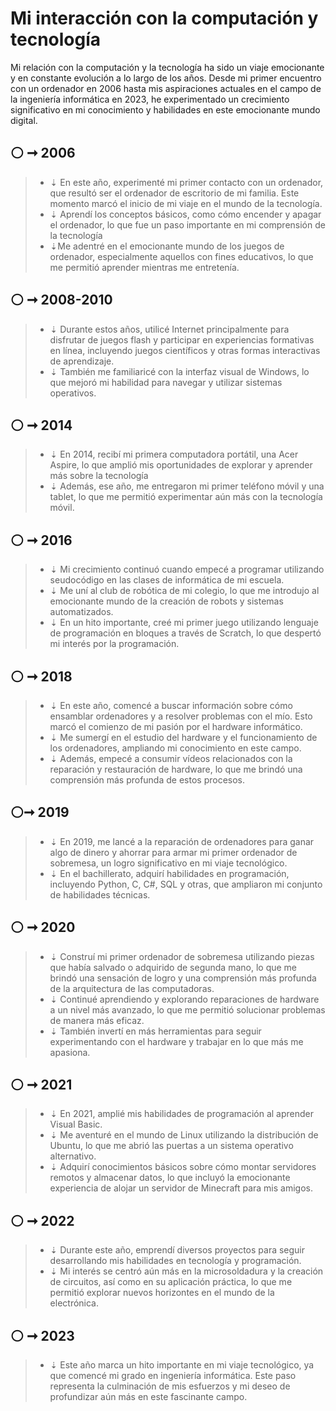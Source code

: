  # Mi interacción con la computación y tecnología

Mi relación con la computación y la tecnología ha sido un viaje emocionante y en constante evolución a lo largo de los años. Desde mi primer encuentro con un ordenador en 2006 hasta mis aspiraciones actuales en el campo de la ingeniería informática en 2023, he experimentado un crecimiento significativo en mi conocimiento y habilidades en este emocionante mundo digital.

## ⚪ ➞ 2006

>- ⇣  En este año, experimenté mi primer contacto con un ordenador, que resultó ser el ordenador de escritorio de mi familia. Este momento marcó el inicio de mi viaje en el mundo de la tecnología.
>- ⇣  Aprendí los conceptos básicos, como cómo encender y apagar el ordenador, lo que fue un paso importante en mi comprensión de la tecnología
>- ⇣Me adentré en el emocionante mundo de los juegos de ordenador, especialmente aquellos con fines educativos, lo que me permitió aprender mientras me entretenía.

## ⚪ ➞ 2008-2010
>- ⇣  Durante estos años, utilicé Internet principalmente para disfrutar de juegos flash y participar en experiencias formativas en línea, incluyendo juegos científicos y otras formas interactivas de aprendizaje.
>- ⇣ También me familiaricé con la interfaz visual de Windows, lo que mejoró mi habilidad para navegar y utilizar sistemas operativos.

## ⚪ ➞ 2014
>- ⇣  En 2014, recibí mi primera computadora portátil, una Acer Aspire, lo que amplió mis oportunidades de explorar y aprender más sobre la tecnología
>- ⇣ Además, ese año, me entregaron mi primer teléfono móvil y una tablet, lo que me permitió experimentar aún más con la tecnología móvil.

## ⚪ ➞ 2016
>- ⇣ Mi crecimiento continuó cuando empecé a programar utilizando seudocódigo en las clases de informática de mi escuela.
>- ⇣  Me uní al club de robótica de mi colegio, lo que me introdujo al emocionante mundo de la creación de robots y sistemas automatizados.
>- ⇣ En un hito importante, creé mi primer juego utilizando lenguaje de programación en bloques a través de Scratch, lo que despertó mi interés por la programación.

## ⚪ ➞ 2018
>- ⇣ En este año, comencé a buscar información sobre cómo ensamblar ordenadores y a resolver problemas con el mío. Esto marcó el comienzo de mi pasión por el hardware informático.
>- ⇣ Me sumergí en el estudio del hardware y el funcionamiento de los ordenadores, ampliando mi conocimiento en este campo.
>- ⇣ Además, empecé a consumir vídeos relacionados con la reparación y restauración de hardware, lo que me brindó una comprensión más profunda de estos procesos.

## ⚪➞ 2019
>- ⇣  En 2019, me lancé a la reparación de ordenadores para ganar algo de dinero y ahorrar para armar mi primer ordenador de sobremesa, un logro significativo en mi viaje tecnológico.
>- ⇣ En el bachillerato, adquirí habilidades en programación, incluyendo Python, C, C#, SQL y otras, que ampliaron mi conjunto de habilidades técnicas.

## ⚪ ➞ 2020
>- ⇣ Construí mi primer ordenador de sobremesa utilizando piezas que había salvado o adquirido de segunda mano, lo que me brindó una sensación de logro y una comprensión más profunda de la arquitectura de las computadoras.
>- ⇣ Continué aprendiendo y explorando reparaciones de hardware a un nivel más avanzado, lo que me permitió solucionar problemas de manera más eficaz.
>- ⇣ También invertí en más herramientas para seguir experimentando con el hardware y trabajar en lo que más me apasiona.

## ⚪ ➞ 2021
>- ⇣ En 2021, amplié mis habilidades de programación al aprender Visual Basic.
>- ⇣ Me aventuré en el mundo de Linux utilizando la distribución de Ubuntu, lo que me abrió las puertas a un sistema operativo alternativo.
>- ⇣ Adquirí conocimientos básicos sobre cómo montar servidores remotos y almacenar datos, lo que incluyó la emocionante experiencia de alojar un servidor de Minecraft para mis amigos.

## ⚪ ➞ 2022
>- ⇣ Durante este año, emprendí diversos proyectos para seguir desarrollando mis habilidades en tecnología y programación.
>- ⇣  Mi interés se centró aún más en la microsoldadura y la creación de circuitos, así como en su aplicación práctica, lo que me permitió explorar nuevos horizontes en el mundo de la electrónica.
## ⚪ ➞ 2023
>- ⇣ Este año marca un hito importante en mi viaje tecnológico, ya que comencé mi grado en  ingeniería informática. Este paso representa la culminación de mis esfuerzos y mi deseo de profundizar aún más en este fascinante campo.
